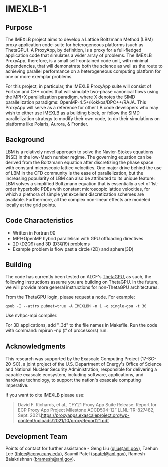 # IMEXLB-1

## Purpose
The IMEXLB project aims to develop a Lattice Boltzmann Method (LBM) proxy application code-suite for heterogeneous platforms (such as ThetaGPU). A ProxyApp, by definition, is a proxy for a full-fledged application code that simulates a wider array of problems. The IMEXLB ProxyApp, therefore, is a small self-contained code unit, with minimal dependencies, that will demonstrate both the science as well as the route to achieving parallel performance on a heterogeneous computing platform for one or more exemplar problems.

For this project, in particular, the IMEXLB ProxyApp suite will consist of Fortran and C++ codes that will simulate two-phase canonical flows using the MPI+X parallelization paradigm, where X denotes the SIMD parallelization paradigms: OpenMP-4.5+/Kokkos/DPC++/RAJA. This ProxyApp will serve as a reference for other LB code developers who may wish to either use IMEXLB as a building block, or follow the SIMD parallelization strategy to modify their own code, to do their simulations on platforms like Polaris, Aurora, & Frontier.

## Background
LBM is a relatively novel approach to solve the Navier-Stokes equations (NSE) in the low-Mach number regime. The governing equation can be derived from the Boltzmann equation after discretizing the phase space with constant microscopic lattice velocities. One major drive behind the use of LBM in the CFD community is the ease of parallelization, but the increasing popularity of LBM can also be attributed to its unique feature: LBM solves a simplified Boltzmann equation that is essentially a set of 1st-order hyperbolic PDEs with constant microscopic lattice velocities, for which a plethora of simple yet excellent discretization schemes are available. Furthermore, all the complex non-linear effects are modeled locally at the grid points.


## Code Characteristics 
* Written in Fortran 90
* MPI+OpenMP hybrid parallelism with GPU offloading directives 
* 2D (D2Q9) and 3D (D3Q19) problems 
* Example problem is flow past a circle (2D) and sphere(3D) 

## Building
The code has currently been tested on ALCF's [ThetaGPU](https://www.alcf.anl.gov/support-center/theta/theta-thetagpu-overview), as such, the following instructions assume you are building on ThetaGPU. In the future, we will provide more general instructions for non-ThetaGPU architectures. 

From the ThetaGPU login, please request a node. For example:

```
qsub -I --attrs pubnet=true -A IMEXLBM -n 1 -q single-gpu -t 30
```

Use nvhpc-mpi compiler.




For 3D applications, add "_3d" to the file names in Makefile. Run the code with command: mpirun -np (# of processors) run.


## Acknowledgments
This research was supported by the Exascale Computing Project (17-SC-20-SC), a joint project of the U.S. Department of Energy's Office of Science and National Nuclear Security Administration, responsible for delivering a capable exascale ecosystem, including software, applications, and hardware technology, to support the nation's exascale computing imperative.

If you want to cite IMEXLB please use: 
>David F. Richards, et al., “,FY21 Proxy App Suite Release: Report for ECP Proxy App Project Milestone ADCD504-12” LLNL-TR-827482, Sept. 2021.https://proxyapps.exascaleproject.org/wp-content/uploads/2021/10/proxyReport21.pdf

## Development Team
Points of contact for further assistance - Geng Liu (gliu@anl.gov), Taehun Lee (thlee@ccny.cuny.edu), Saumil Patel (spatel@anl.gov), Ramesh Balakrishnan (bramesh@anl.gov).

